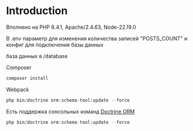 Introduction
============

Вполнено на PHP 8.4.1, Apache/2.4.63, Node-22.19.0

В .env параметр для изменения количества записей "POSTS_COUNT" и конфиг для подключения базы данных

база данных в /database


Сomposer
```php
composer install
```
Webpack
```php
php bin/doctrine orm:schema-tool:update --force
```
Есть поддержка сонсольных команд [Doctrine ORM](https://www.doctrine-project.org/projects/doctrine-orm/en/3.5/reference/tools.html)
```php
php bin/doctrine orm:schema-tool:update --force
```

